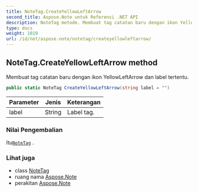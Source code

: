 ```yaml
---
title: NoteTag.CreateYellowLeftArrow
second_title: Aspose.Note untuk Referensi .NET API
description: NoteTag metode. Membuat tag catatan baru dengan ikon YellowLeftArrow dan label tertentu.
type: docs
weight: 1010
url: /id/net/aspose.note/notetag/createyellowleftarrow/
---
```

## NoteTag.CreateYellowLeftArrow method

Membuat tag catatan baru dengan ikon YellowLeftArrow dan label tertentu.

```csharp
public static NoteTag CreateYellowLeftArrow(string label = "")
```

| Parameter | Jenis | Keterangan |
| --- | --- | --- |
| label | String | Label tag. |

### Nilai Pengembalian

Itu[`NoteTag`](../) .

### Lihat juga

* class [NoteTag](../)
* ruang nama [Aspose.Note](../../notetag/)
* perakitan [Aspose.Note](../../../)


